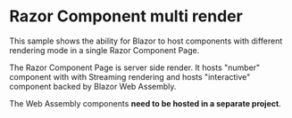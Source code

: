 # Razor Component multi render

This sample shows the ability for Blazor to host components with different rendering mode in a single Razor Component Page.

The Razor Component Page is server side render. It hosts "number" component with with Streaming rendering and hosts "interactive" component backed by Blazor Web Assembly.

The Web Assembly components **need to be hosted in a separate project**. 
